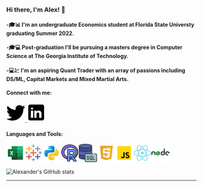 ### Hi there, I'm Alex! 👋

#### -🎓📊 I'm an undergraduate Economics student at Florida State Universty graduating Summer 2022.

#### -🎓💻 Post-graduation I'll be pursuing a masters degree in Computer Science at The Georgia Institute of Technology.

#### -💻💹 I'm an aspiring Quant Trader with an array of passions including DS/ML, Capital Markets and Mixed Martial Arts.


#### Connect with me:
<a href="https://twitter.com/A_Fernandez11">
         <img src="twitter.png">
      </a>
<a href="https://www.linkedin.com/in/alexander-fernandez-3077ab18b/">
         <img src="linkedin.png">
      </a>

#### Languages and Tools:
<img src='icons8-microsoft-excel-2019-48.png'><img src='icons8-tableau-software-48.png'><img src='python.png'><img src='icons8-r-48.png'><img src='icons8-sql-48.png'><img src='html.png'><img src='js.png'><img src='react.png'><img src='node.png'>

![Alexander's GitHub stats](https://github-readme-stats.vercel.app/api?username=AlexanderFernandez11&hide=contribs,prs&count_private=true&show_icons=true&theme=tokyonight&hide_rank=true)



---





